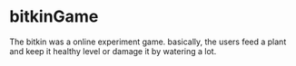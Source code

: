 # bitkinGame
The bitkin was a online experiment game. basically, the users feed a plant and keep it healthy level or damage it by watering a lot.
